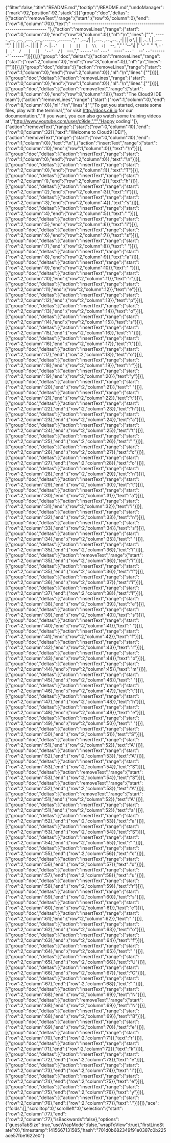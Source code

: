 {"filter":false,"title":"README.md","tooltip":"/README.md","undoManager":{"mark":92,"position":92,"stack":[[{"group":"doc","deltas":[{"action":"removeText","range":{"start":{"row":6,"column":0},"end":{"row":6,"column":70}},"text":"    ----------------------------------------------------------------- "},{"action":"removeLines","range":{"start":{"row":0,"column":0},"end":{"row":6,"column":0}},"nl":"\n","lines":["","     ,-----.,--.                  ,--. ,---.   ,--.,------.  ,------.","    '  .--./|  | ,---. ,--.,--. ,-|  || o   \\  |  ||  .-.  \\ |  .---'","    |  |    |  || .-. ||  ||  |' .-. |`..'  |  |  ||  |  \\  :|  `--, ","    '  '--'\\|  |' '-' ''  ''  '\\ `-' | .'  /   |  ||  '--'  /|  `---.","     `-----'`--' `---'  `----'  `---'  `--'    `--'`-------' `------'"]}]}],[{"group":"doc","deltas":[{"action":"removeLines","range":{"start":{"row":2,"column":0},"end":{"row":3,"column":0}},"nl":"\n","lines":[""]}]}],[{"group":"doc","deltas":[{"action":"removeLines","range":{"start":{"row":1,"column":0},"end":{"row":2,"column":0}},"nl":"\n","lines":[""]}]}],[{"group":"doc","deltas":[{"action":"removeLines","range":{"start":{"row":0,"column":0},"end":{"row":1,"column":0}},"nl":"\n","lines":[""]}]}],[{"group":"doc","deltas":[{"action":"removeText","range":{"start":{"row":8,"column":0},"end":{"row":8,"column":19}},"text":"The Cloud9 IDE team"},{"action":"removeLines","range":{"start":{"row":1,"column":0},"end":{"row":8,"column":0}},"nl":"\n","lines":["","To get you started, create some files, play with the terminal,","or visit http://docs.c9.io for our documentation.","If you want, you can also go watch some training videos at","http://www.youtube.com/user/c9ide.","","Happy coding!"]},{"action":"removeText","range":{"start":{"row":0,"column":10},"end":{"row":0,"column":32}},"text":"Welcome to Cloud9 IDE!"},{"action":"removeText","range":{"start":{"row":0,"column":10},"end":{"row":1,"column":0}},"text":"\n"},{"action":"insertText","range":{"start":{"row":0,"column":10},"end":{"row":1,"column":0}},"text":"\n"}]}],[{"group":"doc","deltas":[{"action":"insertText","range":{"start":{"row":1,"column":0},"end":{"row":2,"column":0}},"text":"\n"}]}],[{"group":"doc","deltas":[{"action":"insertText","range":{"start":{"row":2,"column":0},"end":{"row":2,"column":1}},"text":"T"}]}],[{"group":"doc","deltas":[{"action":"insertText","range":{"start":{"row":2,"column":1},"end":{"row":2,"column":2}},"text":"h"}]}],[{"group":"doc","deltas":[{"action":"insertText","range":{"start":{"row":2,"column":2},"end":{"row":2,"column":3}},"text":"i"}]}],[{"group":"doc","deltas":[{"action":"insertText","range":{"start":{"row":2,"column":3},"end":{"row":2,"column":4}},"text":"s"}]}],[{"group":"doc","deltas":[{"action":"insertText","range":{"start":{"row":2,"column":4},"end":{"row":2,"column":5}},"text":" "}]}],[{"group":"doc","deltas":[{"action":"insertText","range":{"start":{"row":2,"column":5},"end":{"row":2,"column":6}},"text":"i"}]}],[{"group":"doc","deltas":[{"action":"insertText","range":{"start":{"row":2,"column":6},"end":{"row":2,"column":7}},"text":"s"}]}],[{"group":"doc","deltas":[{"action":"insertText","range":{"start":{"row":2,"column":7},"end":{"row":2,"column":8}},"text":" "}]}],[{"group":"doc","deltas":[{"action":"insertText","range":{"start":{"row":2,"column":8},"end":{"row":2,"column":9}},"text":"a"}]}],[{"group":"doc","deltas":[{"action":"insertText","range":{"start":{"row":2,"column":9},"end":{"row":2,"column":10}},"text":" "}]}],[{"group":"doc","deltas":[{"action":"insertText","range":{"start":{"row":2,"column":10},"end":{"row":2,"column":11}},"text":"r"}]}],[{"group":"doc","deltas":[{"action":"insertText","range":{"start":{"row":2,"column":11},"end":{"row":2,"column":12}},"text":"e"}]}],[{"group":"doc","deltas":[{"action":"insertText","range":{"start":{"row":2,"column":12},"end":{"row":2,"column":13}},"text":"p"}]}],[{"group":"doc","deltas":[{"action":"insertText","range":{"start":{"row":2,"column":13},"end":{"row":2,"column":14}},"text":"o"}]}],[{"group":"doc","deltas":[{"action":"insertText","range":{"start":{"row":2,"column":14},"end":{"row":2,"column":15}},"text":"s"}]}],[{"group":"doc","deltas":[{"action":"insertText","range":{"start":{"row":2,"column":15},"end":{"row":2,"column":16}},"text":"i"}]}],[{"group":"doc","deltas":[{"action":"insertText","range":{"start":{"row":2,"column":16},"end":{"row":2,"column":17}},"text":"t"}]}],[{"group":"doc","deltas":[{"action":"insertText","range":{"start":{"row":2,"column":17},"end":{"row":2,"column":18}},"text":"o"}]}],[{"group":"doc","deltas":[{"action":"insertText","range":{"start":{"row":2,"column":18},"end":{"row":2,"column":19}},"text":"r"}]}],[{"group":"doc","deltas":[{"action":"insertText","range":{"start":{"row":2,"column":19},"end":{"row":2,"column":20}},"text":"y"}]}],[{"group":"doc","deltas":[{"action":"insertText","range":{"start":{"row":2,"column":20},"end":{"row":2,"column":21}},"text":" "}]}],[{"group":"doc","deltas":[{"action":"insertText","range":{"start":{"row":2,"column":21},"end":{"row":2,"column":22}},"text":"t"}]}],[{"group":"doc","deltas":[{"action":"insertText","range":{"start":{"row":2,"column":22},"end":{"row":2,"column":23}},"text":"h"}]}],[{"group":"doc","deltas":[{"action":"insertText","range":{"start":{"row":2,"column":23},"end":{"row":2,"column":24}},"text":"a"}]}],[{"group":"doc","deltas":[{"action":"insertText","range":{"start":{"row":2,"column":24},"end":{"row":2,"column":25}},"text":"t"}]}],[{"group":"doc","deltas":[{"action":"insertText","range":{"start":{"row":2,"column":25},"end":{"row":2,"column":26}},"text":" "}]}],[{"group":"doc","deltas":[{"action":"insertText","range":{"start":{"row":2,"column":26},"end":{"row":2,"column":27}},"text":"c"}]}],[{"group":"doc","deltas":[{"action":"insertText","range":{"start":{"row":2,"column":27},"end":{"row":2,"column":28}},"text":"o"}]}],[{"group":"doc","deltas":[{"action":"insertText","range":{"start":{"row":2,"column":28},"end":{"row":2,"column":29}},"text":"n"}]}],[{"group":"doc","deltas":[{"action":"insertText","range":{"start":{"row":2,"column":29},"end":{"row":2,"column":30}},"text":"t"}]}],[{"group":"doc","deltas":[{"action":"insertText","range":{"start":{"row":2,"column":30},"end":{"row":2,"column":31}},"text":"a"}]}],[{"group":"doc","deltas":[{"action":"insertText","range":{"start":{"row":2,"column":31},"end":{"row":2,"column":32}},"text":"i"}]}],[{"group":"doc","deltas":[{"action":"insertText","range":{"start":{"row":2,"column":32},"end":{"row":2,"column":33}},"text":"n"}]}],[{"group":"doc","deltas":[{"action":"insertText","range":{"start":{"row":2,"column":33},"end":{"row":2,"column":34}},"text":"s"}]}],[{"group":"doc","deltas":[{"action":"insertText","range":{"start":{"row":2,"column":34},"end":{"row":2,"column":35}},"text":" "}]}],[{"group":"doc","deltas":[{"action":"insertText","range":{"start":{"row":2,"column":35},"end":{"row":2,"column":36}},"text":"i"}]}],[{"group":"doc","deltas":[{"action":"removeText","range":{"start":{"row":2,"column":35},"end":{"row":2,"column":36}},"text":"i"}]}],[{"group":"doc","deltas":[{"action":"insertText","range":{"start":{"row":2,"column":35},"end":{"row":2,"column":36}},"text":"f"}]}],[{"group":"doc","deltas":[{"action":"insertText","range":{"start":{"row":2,"column":36},"end":{"row":2,"column":37}},"text":"i"}]}],[{"group":"doc","deltas":[{"action":"insertText","range":{"start":{"row":2,"column":37},"end":{"row":2,"column":38}},"text":"l"}]}],[{"group":"doc","deltas":[{"action":"insertText","range":{"start":{"row":2,"column":38},"end":{"row":2,"column":39}},"text":"e"}]}],[{"group":"doc","deltas":[{"action":"insertText","range":{"start":{"row":2,"column":39},"end":{"row":2,"column":40}},"text":"s"}]}],[{"group":"doc","deltas":[{"action":"insertText","range":{"start":{"row":2,"column":40},"end":{"row":2,"column":41}},"text":" "}]}],[{"group":"doc","deltas":[{"action":"insertText","range":{"start":{"row":2,"column":41},"end":{"row":2,"column":42}},"text":"f"}]}],[{"group":"doc","deltas":[{"action":"insertText","range":{"start":{"row":2,"column":42},"end":{"row":2,"column":43}},"text":"r"}]}],[{"group":"doc","deltas":[{"action":"insertText","range":{"start":{"row":2,"column":43},"end":{"row":2,"column":44}},"text":"o"}]}],[{"group":"doc","deltas":[{"action":"insertText","range":{"start":{"row":2,"column":44},"end":{"row":2,"column":45}},"text":"m"}]}],[{"group":"doc","deltas":[{"action":"insertText","range":{"start":{"row":2,"column":45},"end":{"row":2,"column":46}},"text":" "}]}],[{"group":"doc","deltas":[{"action":"insertText","range":{"start":{"row":2,"column":46},"end":{"row":2,"column":47}},"text":"t"}]}],[{"group":"doc","deltas":[{"action":"insertText","range":{"start":{"row":2,"column":47},"end":{"row":2,"column":48}},"text":"h"}]}],[{"group":"doc","deltas":[{"action":"insertText","range":{"start":{"row":2,"column":48},"end":{"row":2,"column":49}},"text":"e"}]}],[{"group":"doc","deltas":[{"action":"insertText","range":{"start":{"row":2,"column":49},"end":{"row":2,"column":50}},"text":" "}]}],[{"group":"doc","deltas":[{"action":"insertText","range":{"start":{"row":2,"column":50},"end":{"row":2,"column":51}},"text":"S"}]}],[{"group":"doc","deltas":[{"action":"insertText","range":{"start":{"row":2,"column":51},"end":{"row":2,"column":52}},"text":"A"}]}],[{"group":"doc","deltas":[{"action":"insertText","range":{"start":{"row":2,"column":52},"end":{"row":2,"column":53}},"text":"A"}]}],[{"group":"doc","deltas":[{"action":"insertText","range":{"start":{"row":2,"column":53},"end":{"row":2,"column":54}},"text":"S"}]}],[{"group":"doc","deltas":[{"action":"removeText","range":{"start":{"row":2,"column":53},"end":{"row":2,"column":54}},"text":"S"}]}],[{"group":"doc","deltas":[{"action":"removeText","range":{"start":{"row":2,"column":52},"end":{"row":2,"column":53}},"text":"A"}]}],[{"group":"doc","deltas":[{"action":"removeText","range":{"start":{"row":2,"column":51},"end":{"row":2,"column":52}},"text":"A"}]}],[{"group":"doc","deltas":[{"action":"insertText","range":{"start":{"row":2,"column":51},"end":{"row":2,"column":52}},"text":"a"}]}],[{"group":"doc","deltas":[{"action":"insertText","range":{"start":{"row":2,"column":52},"end":{"row":2,"column":53}},"text":"a"}]}],[{"group":"doc","deltas":[{"action":"insertText","range":{"start":{"row":2,"column":53},"end":{"row":2,"column":54}},"text":"S"}]}],[{"group":"doc","deltas":[{"action":"insertText","range":{"start":{"row":2,"column":54},"end":{"row":2,"column":55}},"text":" "}]}],[{"group":"doc","deltas":[{"action":"insertText","range":{"start":{"row":2,"column":55},"end":{"row":2,"column":56}},"text":"c"}]}],[{"group":"doc","deltas":[{"action":"insertText","range":{"start":{"row":2,"column":56},"end":{"row":2,"column":57}},"text":"o"}]}],[{"group":"doc","deltas":[{"action":"insertText","range":{"start":{"row":2,"column":57},"end":{"row":2,"column":58}},"text":"u"}]}],[{"group":"doc","deltas":[{"action":"insertText","range":{"start":{"row":2,"column":58},"end":{"row":2,"column":59}},"text":"r"}]}],[{"group":"doc","deltas":[{"action":"insertText","range":{"start":{"row":2,"column":59},"end":{"row":2,"column":60}},"text":"s"}]}],[{"group":"doc","deltas":[{"action":"insertText","range":{"start":{"row":2,"column":60},"end":{"row":2,"column":61}},"text":"e"}]}],[{"group":"doc","deltas":[{"action":"insertText","range":{"start":{"row":2,"column":61},"end":{"row":2,"column":62}},"text":" "}]}],[{"group":"doc","deltas":[{"action":"insertText","range":{"start":{"row":2,"column":62},"end":{"row":2,"column":63}},"text":"o"}]}],[{"group":"doc","deltas":[{"action":"insertText","range":{"start":{"row":2,"column":63},"end":{"row":2,"column":64}},"text":"f"}]}],[{"group":"doc","deltas":[{"action":"insertText","range":{"start":{"row":2,"column":64},"end":{"row":2,"column":65}},"text":" "}]}],[{"group":"doc","deltas":[{"action":"insertText","range":{"start":{"row":2,"column":65},"end":{"row":2,"column":66}},"text":"U"}]}],[{"group":"doc","deltas":[{"action":"insertText","range":{"start":{"row":2,"column":66},"end":{"row":2,"column":67}},"text":"C"}]}],[{"group":"doc","deltas":[{"action":"insertText","range":{"start":{"row":2,"column":67},"end":{"row":2,"column":68}},"text":" "}]}],[{"group":"doc","deltas":[{"action":"insertText","range":{"start":{"row":2,"column":68},"end":{"row":2,"column":69}},"text":"N"}]}],[{"group":"doc","deltas":[{"action":"removeText","range":{"start":{"row":2,"column":68},"end":{"row":2,"column":69}},"text":"N"}]}],[{"group":"doc","deltas":[{"action":"insertText","range":{"start":{"row":2,"column":68},"end":{"row":2,"column":69}},"text":"B"}]}],[{"group":"doc","deltas":[{"action":"insertText","range":{"start":{"row":2,"column":69},"end":{"row":2,"column":70}},"text":"e"}]}],[{"group":"doc","deltas":[{"action":"insertText","range":{"start":{"row":2,"column":70},"end":{"row":2,"column":71}},"text":"r"}]}],[{"group":"doc","deltas":[{"action":"insertText","range":{"start":{"row":2,"column":71},"end":{"row":2,"column":72}},"text":"k"}]}],[{"group":"doc","deltas":[{"action":"insertText","range":{"start":{"row":2,"column":72},"end":{"row":2,"column":73}},"text":"e"}]}],[{"group":"doc","deltas":[{"action":"insertText","range":{"start":{"row":2,"column":73},"end":{"row":2,"column":74}},"text":"l"}]}],[{"group":"doc","deltas":[{"action":"insertText","range":{"start":{"row":2,"column":74},"end":{"row":2,"column":75}},"text":"e"}]}],[{"group":"doc","deltas":[{"action":"insertText","range":{"start":{"row":2,"column":75},"end":{"row":2,"column":76}},"text":"y"}]}],[{"group":"doc","deltas":[{"action":"insertText","range":{"start":{"row":2,"column":76},"end":{"row":2,"column":77}},"text":"."}]}]]},"ace":{"folds":[],"scrolltop":0,"scrollleft":0,"selection":{"start":{"row":2,"column":77},"end":{"row":2,"column":77},"isBackwards":false},"options":{"guessTabSize":true,"useWrapMode":false,"wrapToView":true},"firstLineState":0},"timestamp":1415667131585,"hash":"701d0b682349f91e0387c0b225ace57fbe1622e0"}